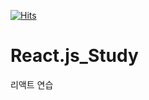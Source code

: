 [![Hits](https://hits.seeyoufarm.com/api/count/incr/badge.svg?url=https%3A%2F%2Fgithub.com%2Flouis-25%2FReact.js_Study&count_bg=%234DABF7&title_bg=%23555555&icon=&icon_color=%23E7E7E7&title=hits&edge_flat=false)](https://hits.seeyoufarm.com)
# React.js_Study
리액트 연습
